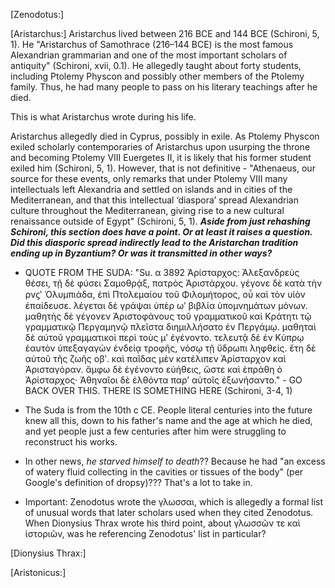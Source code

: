 [Zenodotus:]



[Aristarchus:]
Aristarchus lived between 216 BCE and 144 BCE (Schironi, 5, 1). He 
"Aristarchus of Samothrace (216–144 BCE) is the most famous Alexandrian grammarian and one of the most important scholars of antiquity" (Schironi, xvii, 0.1). He allegedly taught about forty students, including Ptolemy Physcon and possibly other members of the Ptolemy family. Thus, he had many people to pass on his literary teachings after he died. 

This is what Aristarchus wrote during his life.

Aristarchus allegedly died in Cyprus, possibly in exile. As Ptolemy Physcon exiled scholarly contemporaries of Aristarchus upon usurping the throne and becoming Ptolemy VIII Euergetes II, it is likely that his former student exiled him (Schironi, 5, 1). However, that is not definitive - "Athenaeus, our source for these events, only remarks that under Ptolemy VIII many intellectuals left Alexandria and settled on islands and in cities of the Mediterranean, and that this intellectual ‘diaspora’ spread Alexandrian culture throughout the Mediterranean, giving rise to a new cultural renaissance outside of Egypt" (Schironi, 5, 1). ***Aside from just rehashing Schironi, this section does have a point. Or at least it raises a question. Did this diasporic spread indirectly lead to the Aristarchan tradition ending up in Byzantium? Or was it transmitted in other ways?***

* QUOTE FROM THE SUDA: "Su. α 3892 Ἀρίσταρχος: Ἀλεξανδρεὺς θέσει, τῇ δὲ φύσει Σαμοθρᾴξ, πατρὸς Ἀριστάρχου. γέγονε δὲ κατὰ τὴν ρνϛʹ Ὀλυμπιάδα, ἐπὶ Πτολεμαίου τοῦ Φιλομήτορος, οὗ καὶ τὸν υἱὸν ἐπαίδευσε. λέγεται δὲ γράψαι ὑπὲρ ωʹ βιβλία ὑπομνημάτων μόνων. μαθητὴς δὲ γέγονεν Ἀριστοφάνους τοῦ γραμματικοῦ καὶ Κράτητι τῷ γραμματικῷ Περγαμηνῷ πλεῖστα διημιλλήσατο ἐν Περγάμῳ. μαθηταὶ δὲ αὐτοῦ γραμματικοὶ περὶ τοὺς μʹ ἐγένοντο. τελευτᾷ δὲ ἐν Κύπρῳ
ἑαυτὸν ὑπεξαγαγὼν ἐνδείᾳ τροφῆς, νόσῳ τῇ ὕδρωπι ληφθείς. ἔτη δὲ αὐτοῦ τῆς ζωῆς οβʹ. καὶ παῖδας μὲν κατέλιπεν Ἀρίσταρχον καὶ Ἀρισταγόραν. ἄμφω δὲ ἐγένοντο εὐήθεις, ὥστε καὶ ἐπράθη ὁ Ἀρίσταρχος· Ἀθηναῖοι δὲ ἐλθόντα παρ’ αὐτοῖς ἐξωνήσαντο." - GO BACK OVER THIS. THERE IS SOMETHING HERE (Schironi, 3-4, 1) 
 * The Suda is from the 10th c CE. People literal centuries into the future knew all this, down to his father's name and the age at which he died, and yet people just a few centuries after him were struggling to reconstruct his works.
 * In other news, _he starved himself to death_?? Because he had "an excess of watery fluid collecting in the cavities or tissues of the body" (per Google's definition of dropsy)??? That's a lot to take in.

* Important: Zenodotus wrote the γλωσσαι, which is allegedly a formal list of unusual words that later scholars used when they cited Zenodotus. When Dionysius Thrax  wrote his third point, about γλωσσῶν τε καὶ ἱστοριῶν, was he referencing Zenodotus' list in particular?

[Dionysius Thrax:]

[Aristonicus:]
